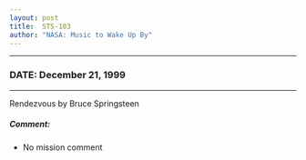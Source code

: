 ```yaml
---
layout: post
title:  STS-103
author: "NASA: Music to Wake Up By"
---
```


----
### DATE: December 21, 1999
----
Rendezvous by Bruce Springsteen

##### Comment:
* No mission comment
